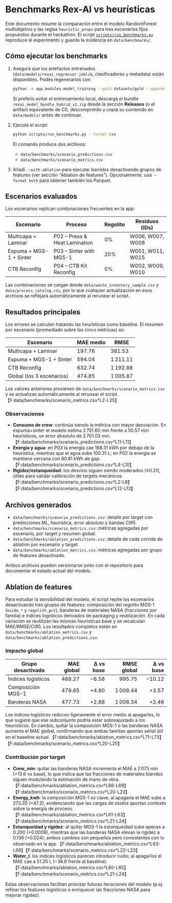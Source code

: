 # Benchmarks Rex-AI vs heurísticas

Este documento resume la comparación entre el modelo RandomForest multiobjetivo
y las reglas `heuristic_props` para tres escenarios fijos propuestos durante el
hackathon. El script [`scripts/run_benchmarks.py`](scripts/run_benchmarks.py)
reproduce el experimento y guarda la evidencia en `data/benchmarks/`.

## Cómo ejecutar los benchmarks

1. Asegurá que los artefactos entrenados (`data/models/rexai_regressor.joblib`,
   clasificadores y metadata) están disponibles. Podés regenerarlos con:

   ```bash
   python -m app.modules.model_training --gold datasets/gold --append-logs "data/logs/feedback_*.parquet"
   ```

   Si preferís evitar el entrenamiento local, descargá el bundle
   `rexai_model_bundle_hybrid_v1.zip` desde la sección **Releases** (o el
   artifact equivalente de CI), descomprimilo y copiá su contenido en
   `data/models/` antes de continuar.
2. Ejecutá el script:

   ```bash
   python scripts/run_benchmarks.py --format csv
   ```

   El comando produce dos archivos:

   - `data/benchmarks/scenario_predictions.csv`
   - `data/benchmarks/scenario_metrics.csv`

3. Añadí `--with-ablation` para ejecutar barridos desactivando grupos de
   features (ver sección "Ablation de features"). Opcionalmente, usá
   `--format both` para obtener también los Parquet.

## Escenarios evaluados

Los escenarios replican combinaciones frecuentes en la app:

| Escenario | Proceso | Regolito | Residuos (IDs) |
|-----------|---------|----------|----------------|
| Multicapa + Laminar | P02 – Press & Heat Lamination | 0% | W006, W007, W008 |
| Espuma + MGS-1 + Sinter | P03 – Sinter with MGS-1 | 20% | W001, W011, W015 |
| CTB Reconfig | P04 – CTB Kit Reconfig | 0% | W002, W009, W010 |

Las combinaciones se cargan desde `data/waste_inventory_sample.csv` y
`data/process_catalog.csv`, por lo que cualquier actualización en esos archivos
se reflejará automáticamente al rerunear el script.

## Resultados principales

Los errores se calculan tratando las heurísticas como baseline. El resumen por
escenario (promediado sobre las cinco métricas) es:

| Escenario | MAE medio | RMSE |
|-----------|-----------|------|
| Multicapa + Laminar | 197.76 | 381.53 |
| Espuma + MGS-1 + Sinter | 594.04 | 1 211.11 |
| CTB Reconfig | 632.74 | 1 192.88 |
| Global (los 3 escenarios) | 474.85 | 1 005.87 |

Los valores anteriores provienen de `data/benchmarks/scenario_metrics.csv` y se
actualizan automáticamente al rerunear el script.【F:data/benchmarks/scenario_metrics.csv†L2-L25】

### Observaciones

* **Consumo de crew**: continúa siendo la métrica con mayor desviación. En
  espuma+sinter el modelo estima 2 751.60 min frente a 50.57 min heurísticos,
  un error absoluto de 2 701.03 min.【F:data/benchmarks/scenario_predictions.csv†L11-L11】
* **Energía y agua**: en P03 la energía cae 168.31 kWh por debajo de la
  heurística, mientras que el agua sube 100.31 L; en P02 la energía se mantiene
  cercana con 80.81 kWh de gap.【F:data/benchmarks/scenario_predictions.csv†L4-L10】
* **Rigidez/estanqueidad**: los desvíos siguen siendo moderados (≤0.31), útiles
  para validar calibración de targets mecánicos.【F:data/benchmarks/scenario_predictions.csv†L2-L8】【F:data/benchmarks/scenario_predictions.csv†L12-L13】

## Archivos generados

* `data/benchmarks/scenario_predictions.csv`: detalle por target con
  predicciones ML, heurística, error absoluto y bandas CI95.
* `data/benchmarks/scenario_metrics.csv`: métricas agregadas por escenario,
  por target y resumen global.
* `data/benchmarks/ablation_predictions.csv`: detalle de cada corrida de
  ablation por escenario y target.
* `data/benchmarks/ablation_metrics.csv`: métricas agregadas por grupo de
  features desactivado.

Ambos archivos pueden versionarse junto con el repositorio para documentar el
estado actual del modelo.

## Ablation de features

Para estudiar la sensibilidad del modelo, el script repite los escenarios
desactivando tres grupos de features: composición del regolito MGS-1
(`oxide_*` y `regolith_pct`), banderas de materiales NASA (fracciones por
familia) e índices logísticos derivados de packaging y reutilización. En cada
variación se reutilizan las mismas heurísticas base y se recalculan
MAE/RMSE/CI95. Los resultados completos están en
`data/benchmarks/ablation_metrics.csv` y `data/benchmarks/ablation_predictions.csv`.

### Impacto global

| Grupo desactivado | MAE global | Δ vs base | RMSE global | Δ vs base |
|-------------------|-----------:|----------:|------------:|----------:|
| Índices logísticos | 468.27 | −6.58 | 995.75 | −10.12 |
| Composición MGS-1 | 479.65 | +4.80 | 1 009.44 | +3.57 |
| Banderas NASA | 477.73 | +2.88 | 1 008.34 | +2.46 |

Los índices logísticos reducen ligeramente el error medio al apagarlos, lo que
sugiere que ese subconjunto podría estar sobreajustado a los heurísticos.
En cambio, quitar la composición MGS-1 o las banderas NASA aumenta el MAE
global, confirmando que ambas familias aportan señal útil en el baseline
actual.【F:data/benchmarks/ablation_metrics.csv†L71-L73】【F:data/benchmarks/scenario_metrics.csv†L20-L25】

### Contribución por target

* **Crew_min**: quitar las banderas NASA incrementa el MAE a 2 073 min
  (+13.6 vs base), lo que indica que las fracciones de materiales blandos siguen
  modulando la estimación de mano de obra.【F:data/benchmarks/ablation_metrics.csv†L66-L69】【F:data/benchmarks/scenario_metrics.csv†L20-L23】
* **Energy_kwh**: la composición MGS-1 es clave; al apagarla el MAE sube a
  273.35 (+47.2), evidenciando que las cargas de óxidos aportan contexto sobre
  la energía de proceso.【F:data/benchmarks/ablation_metrics.csv†L61-L63】【F:data/benchmarks/scenario_metrics.csv†L21-L24】
* **Estanqueidad y rigidez**: al quitar MGS-1 la estanqueidad sube apenas a
  0.200 (+0.0008), mientras que las banderas NASA elevan la rigidez a 0.136
  (+0.024); ambos cambios son pequeños pero consistentes con lo observado en la
  app.【F:data/benchmarks/ablation_metrics.csv†L63-L69】【F:data/benchmarks/scenario_metrics.csv†L22-L23】
* **Water_l**: los índices logísticos parecen introducir ruido; al apagarlos el
  MAE cae a 51.35 L (−36.8 frente al baseline).【F:data/benchmarks/ablation_metrics.csv†L60-L65】【F:data/benchmarks/scenario_metrics.csv†L21-L24】

Estas observaciones facilitan priorizar futuras iteraciones del modelo (p.ej.
refinar los features logísticos o enriquecer las fracciones NASA para mejorar
rigidez).
